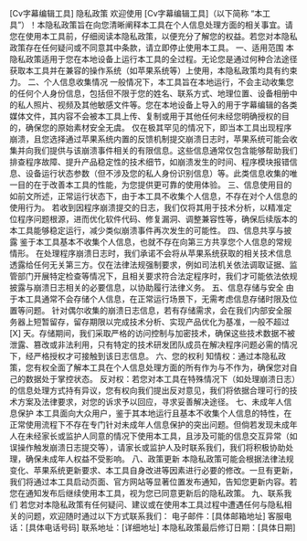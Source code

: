[Cv字幕编辑工具] 隐私政策
欢迎使用 [Cv字幕编辑工具]（以下简称 “本工具”）！本隐私政策旨在向您清晰阐释本工具在个人信息处理方面的相关事宜。请您在使用本工具前，仔细阅读本隐私政策，以便充分了解您的权益。若您对本隐私政策存在任何疑问或不同意其中条款，请立即停止使用本工具。
一、适用范围
本隐私政策适用于您在本地设备上运行本工具的全过程。无论您是通过何种合法途径获取本工具并在兼容的操作系统（如苹果系统等）上使用，本隐私政策均具有约束力。
二、个人信息收集情况
一般情况下，本工具旨在本地运行，不会主动收集您的任何个人身份信息，包括但不限于您的姓名、联系方式、地理位置、设备相册中的私人照片、视频及其他敏感文件等。您在本地设备上导入的用于字幕编辑的各类媒体文件，其内容不会被本工具上传、复制或用于其他任何未经您明确授权的目的，确保您的原始素材安全无虞。
仅在极其罕见的情况下，即当本工具出现程序崩溃，且您选择通过苹果系统内置的反馈机制提交崩溃日志时，苹果系统可能会收集并向我们提供与该崩溃事件相关的有限信息。这些信息通常仅包含能够帮助我们排查程序故障、提升产品稳定性的技术细节，如崩溃发生的时间、程序模块报错信息、设备运行状态参数（但不涉及您的私人身份识别信息）等。此类信息收集的唯一目的在于改善本工具的性能，为您提供更可靠的使用体验。
三、信息使用目的
如前文所述，正常运行状态下，由于本工具不收集个人信息，不存在对个人信息的使用行为。
若收到因程序崩溃提交的日志，我们仅将其用于技术分析，以精准定位程序问题根源，进而优化软件代码、修复漏洞、调整兼容性等，确保后续版本的本工具能够稳定运行，减少类似崩溃事件再次发生的可能性。
四、信息共享与披露
鉴于本工具基本不收集个人信息，也就不存在向第三方共享您个人信息的常规情形。
在处理程序崩溃日志时，我们承诺不会将从苹果系统获取的相关技术信息透露给任何无关第三方。仅在法律法规强制要求，例如司法机关依法调取证据、监管部门开展特定检查等情况下，且相关要求符合法定程序时，我们才可能依法依规披露与崩溃日志相关的必要信息，以协助履行法律义务。
五、信息存储与安全
由于本工具通常不会存储个人信息，在正常运行场景下，无需考虑信息存储时限及位置等问题。
针对偶尔收集的崩溃日志信息，若有存储需求，会在我们内部安全服务器上短暂留存，留存期限以完成技术分析、实现产品优化为基准，一般不超过 [X] 天。存储期间，我们采取严格的访问控制与加密技术，确保这些技术数据不被泄露、篡改或非法利用，只有特定的技术研发团队成员在解决程序问题必需的情况下，经严格授权才可接触到该日志信息。
六、您的权利
知情权：通过本隐私政策，您有权全面了解本工具在个人信息处理方面的所有作为与不作为，确保您对自己的数据处于掌控状态。
反对权：若您对本工具在特殊情况下（如处理崩溃日志）的信息处理方式持有异议，您有权向我们提出反对意见，我们将依据合理可行的技术方案及法律要求，对您的诉求予以回应，寻求妥善解决途径。
七、未成年人信息保护
本工具面向大众用户，鉴于其本地运行且基本不收集个人信息的特性，在正常使用流程下不存在专门针对未成年人信息保护的突出问题。但倘若发现未成年人在未经家长或监护人同意的情况下使用本工具，且涉及可能的信息交互异常（如误操作触发崩溃日志提交等），请家长或监护人及时联系我们，我们将积极协助处理，确保未成年人权益不受影响。
八、政策更新
本隐私政策可能会根据法律法规变化、苹果系统更新要求、本工具自身改进等因素进行必要的修改。一旦有更新，我们将通过本工具启动页面、官方网站等显著位置发布通知，告知您更新内容。若您在通知发布后继续使用本工具，视为您已同意更新后的隐私政策。
九、联系我们
若您对本隐私政策有任何疑问、建议或在使用本工具过程中遭遇任何与隐私相关的问题，欢迎随时通过以下方式联系我们：
电子邮件：[具体邮箱地址]
客服电话：[具体电话号码]
联系地址：[详细地址]
本隐私政策最后修订日期：[具体日期]
